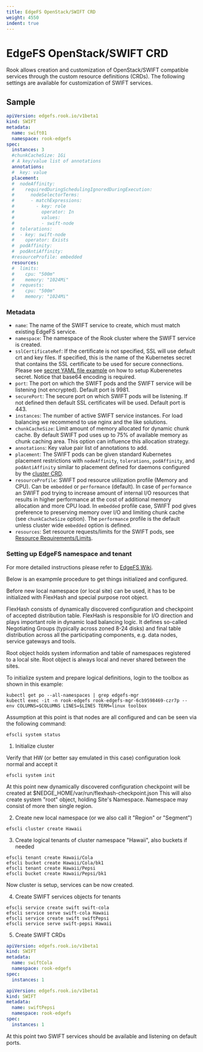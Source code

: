 ```yaml
---
title: EdgeFS OpenStack/SWIFT CRD
weight: 4550
indent: true
---
```


# EdgeFS OpenStack/SWIFT CRD

Rook allows creation and customization of OpenStack/SWIFT compatible services through the custom resource definitions (CRDs).
The following settings are available for customization of SWIFT services.

## Sample

```yaml
apiVersion: edgefs.rook.io/v1beta1
kind: SWIFT
metadata:
  name: swift01
  namespace: rook-edgefs
spec:
  instances: 3
  #chunkCacheSize: 1Gi
  # A key/value list of annotations
  annotations:
  #  key: value
  placement:
  #  nodeAffinity:
  #    requiredDuringSchedulingIgnoredDuringExecution:
  #      nodeSelectorTerms:
  #      - matchExpressions:
  #        - key: role
  #          operator: In
  #          values:
  #          - swift-node
  #  tolerations:
  #  - key: swift-node
  #    operator: Exists
  #  podAffinity:
  #  podAntiAffinity:
  #resourceProfile: embedded
  resources:
  #  limits:
  #    cpu: "500m"
  #    memory: "1024Mi"
  #  requests:
  #    cpu: "500m"
  #    memory: "1024Mi"
```

### Metadata

- `name`: The name of the SWIFT service to create, which must match existing EdgeFS service.
- `namespace`: The namespace of the Rook cluster where the SWIFT service is created.
- `sslCertificateRef`: If the certificate is not specified, SSL will use default crt and key files. If specified, this is the name of the Kubernetes secret that contains the SSL certificate to be used for secure connections. Please see [secret YAML file example](/cluster/examples/kubernetes/edgefs/sslKeyCertificate.yaml) on how to setup Kuberenetes secret. Notice that base64 encoding is required.
- `port`: The port on which the SWIFT pods and the SWIFT service will be listening (not encrypted). Default port is 9981.
- `securePort`: The secure port on which SWIFT pods will be listening. If not defined then default SSL certificates will be used. Default port is 443.
- `instances`: The number of active SWIFT service instances. For load balancing we recommend to use nginx and the like solutions.
- `chunkCacheSize`: Limit amount of memory allocated for dynamic chunk cache. By default SWIFT pod uses up to 75% of available memory as chunk caching area. This option can influence this allocation strategy.
- `annotations`: Key value pair list of annotations to add.
- `placement`: The SWIFT pods can be given standard Kubernetes placement restrictions with `nodeAffinity`, `tolerations`, `podAffinity`, and `podAntiAffinity` similar to placement defined for daemons configured by the [cluster CRD](/cluster/examples/kubernetes/edgefs/cluster.yaml).
- `resourceProfile`: SWIFT pod resource utilization profile (Memory and CPU). Can be `embedded` or `performance` (default). In case of `performance` an SWIFT pod trying to increase amount of internal I/O resources that results in higher performance at the cost of additional memory allocation and more CPU load. In `embedded` profile case, SWIFT pod gives preference to preserving memory over I/O and limiting chunk cache (see `chunkCacheSize` option). The `performance` profile is the default unless cluster wide `embedded` option is defined.
- `resources`: Set resource requests/limits for the SWIFT pods, see [Resource Requirements/Limits](edgefs-cluster-crd.md#resource-requirementslimits).

### Setting up EdgeFS namespace and tenant

For more detailed instructions please refer to [EdgeFS Wiki](https://github.com/Nexenta/edgefs/wiki).

Below is an exampmle procedure to get things initialized and configured.

Before new local namespace (or local site) can be used, it has to be initialized with FlexHash and special purpose root object.

FlexHash consists of dynamically discovered configuration and checkpoint of accepted distribution table. FlexHash is responsible for I/O direction and plays important role in dynamic load balancing logic. It defines so-called Negotiating Groups (typically across zoned 8-24 disks) and final table distribution across all the participating components, e.g. data nodes, service gateways and tools.

Root object holds system information and table of namespaces registered to a local site. Root object is always local and never shared between the sites.

To initialize system and prepare logical definitions, login to the toolbox as shown in this example:

```
kubectl get po --all-namespaces | grep edgefs-mgr
kubectl exec -it -n rook-edgefs rook-edgefs-mgr-6cb9598469-czr7p -- env COLUMNS=$COLUMNS LINES=$LINES TERM=linux toolbox
```

Assumption at this point is that nodes are all configured and can be seen via the following command:

```
efscli system status
```

1. Initialize cluster

Verify that HW (or better say emulated in this case) configuration look normal and accept it

```
efscli system init
```

At this point new dynamically discovered configuration checkpoint will be created at $NEDGE_HOME/var/run/flexhash-checkpoint.json
This will also create system "root" object, holding Site's Namespace. Namespace may consist of more then single region.

2. Create new local namespace (or we also call it "Region" or "Segment")

```
efscli cluster create Hawaii
```

3. Create logical tenants of cluster namespace "Hawaii", also buckets if needed

```
efscli tenant create Hawaii/Cola
efscli bucket create Hawaii/Cola/bk1
efscli tenant create Hawaii/Pepsi
efscli bucket create Hawaii/Pepsi/bk1
```

Now cluster is setup, services can be now created.

4. Create SWIFT services objects for tenants

```
efscli service create swift swift-cola
efscli service serve swift-cola Hawaii
efscli service create swift swiftPepsi
efscli service serve swift-pepsi Hawaii
```

5. Create SWIFT CRDs

```yaml
apiVersion: edgefs.rook.io/v1beta1
kind: SWIFT
metadata:
  name: swiftCola
  namespace: rook-edgefs
spec:
  instances: 1
```

```yaml
apiVersion: edgefs.rook.io/v1beta1
kind: SWIFT
metadata:
  name: swiftPepsi
  namespace: rook-edgefs
spec:
  instances: 1
```

At this point two SWIFT services should be available and listening on default ports.
